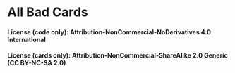 # All Bad Cards

#### License (code only): Attribution-NonCommercial-NoDerivatives 4.0 International

#### License (cards only): Attribution-NonCommercial-ShareAlike 2.0 Generic (CC BY-NC-SA 2.0)
